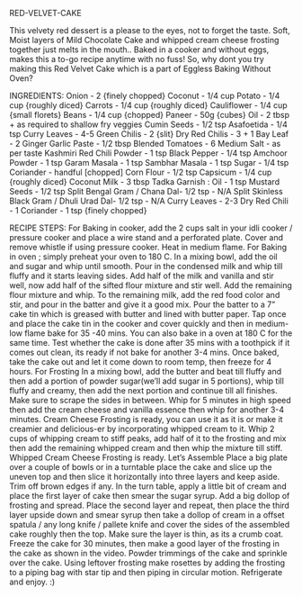 RED-VELVET-CAKE

This velvety red dessert is a please to the eyes, not to forget the taste. Soft, Moist layers of Mild Chocolate Cake and whipped cream cheese frosting together just melts in the mouth.. Baked in a cooker and without eggs, makes this a to-go recipe anytime with no fuss! So, why dont you try making this Red Velvet Cake which is a part of Eggless Baking Without Oven? 

INGREDIENTS: Onion - 2 {finely chopped} Coconut - 1/4 cup Potato - 1/4 cup {roughly diced} Carrots - 1/4 cup {roughly diced} Cauliflower - 1/4 cup {small florets} Beans - 1/4 cup {chopped} Paneer - 50g {cubes} Oil - 2 tbsp + as required to shallow fry veggies Cumin Seeds - 1/2 tsp Asafoetida - 1/4 tsp Curry Leaves - 4-5 Green Chilis - 2 {slit} Dry Red Chilis - 3 + 1 Bay Leaf - 2 Ginger Garlic Paste - 1/2 tbsp Blended Tomatoes - 6 Medium Salt - as per taste Kashmiri Red Chili Powder - 1 tsp Black Pepper - 1/4 tsp Amchoor Powder - 1 tsp Garam Masala - 1 tsp Sambhar Masala - 1 tsp Sugar - 1/4 tsp Coriander - handful [chopped] Corn Flour - 1/2 tsp Capsicum - 1/4 cup {roughly diced} Coconut Milk - 3 tbsp Tadka Garnish : Oil - 1 tsp Mustard Seeds - 1/2 tsp Split Bengal Gram / Chana Dal- 1/2 tsp - N/A Split Skinless Black Gram / Dhuli Urad Dal- 1/2 tsp - N/A Curry Leaves - 2-3 Dry Red Chili - 1 Coriander - 1 tsp {finely chopped}

RECIPE STEPS: For Baking in cooker, add the 2 cups salt in your idli cooker / pressure cooker and place a wire stand and a perforated plate. Cover and remove whistle if using pressure cooker. Heat in medium flame. For Baking in oven ; simply preheat your oven to 180 C. In a mixing bowl, add the oil and sugar and whip until smooth. Pour in the condensed milk and whip till fluffy and it starts leaving sides. Add half of the milk and vanilla and stir well, now add half of the sifted flour mixture and stir well. Add the remaining flour mixture and whip. To the remaining milk, add the red food color and stir, and pour in the batter and give it a good mix. Pour the batter to a 7” cake tin which is greased with butter and lined with butter paper. Tap once and place the cake tin in the cooker and cover quickly and then in medium-low flame bake for 35 -40 mins. You can also bake in a oven at 180 C for the same time. Test whether the cake is done after 35 mins with a toothpick if it comes out clean, its ready if not bake for another 3-4 mins. Once baked, take the cake out and let it come down to room temp, then freeze for 4 hours. For Frosting In a mixing bowl, add the butter and beat till fluffy and then add a portion of powder sugar(we’ll add sugar in 5 portions), whip till fluffy and creamy, then add the next portion and continue till all finishes. Make sure to scrape the sides in between. Whip for 5 minutes in high speed then add the cream cheese and vanilla essence then whip for another 3-4 minutes. Cream Cheese Frosting is ready, you can use it as it is or make it creamier and delicious-er by incorporating whipped cream to it. Whip 2 cups of whipping cream to stiff peaks, add half of it to the frosting and mix then add the remaining whipped cream and then whip the mixture till stiff. Whipped Cream Cheese Frosting is ready. Let’s Assemble Place a big plate over a couple of bowls or in a turntable place the cake and slice up the uneven top and then slice it horizontally into three layers and keep aside. Trim off brown edges if any. In the turn table, apply a little bit of cream and place the first layer of cake then smear the sugar syrup. Add a big dollop of frosting and spread. Place the second layer and repeat, then place the third layer upside down and smear syrup then take a dollop of cream in a offset spatula / any long knife / pallete knife and cover the sides of the assembled cake roughly then the top. Make sure the layer is thin, as its a crumb coat. Freeze the cake for 30 minutes, then make a good layer of the frosting in the cake as shown in the video. Powder trimmings of the cake and sprinkle over the cake. Using leftover frosting make rosettes by adding the frosting to a piping bag with star tip and then piping in circular motion. Refrigerate and enjoy. :)
